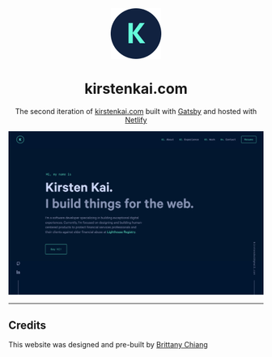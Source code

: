 <div align="center">
  <img alt="Logo" src="https://raw.githubusercontent.com/kirstenkai/portfolio/main/src/images/logo1.png" width="100" />
</div>
<h1 align="center">
  kirstenkai.com
</h1>
<p align="center">
  The second iteration of <a href="https://kirstenkai.com" target="_blank">kirstenkai.com</a> built with <a href="https://www.gatsbyjs.org/" target="_blank">Gatsby</a> and hosted with <a href="https://www.netlify.com/" target="_blank">Netlify</a>
</p>
<!-- <p align="center">
  Previous iterations:
  <a href="https://github.com/bchiang7/v1" target="_blank">v1</a>,
  <a href="https://github.com/bchiang7/v2" target="_blank">v2</a>,
  <a href="https://github.com/bchiang7/bchiang7.github.io" target="_blank">v3</a>
</p> -->

<!-- Netlify status -->
<!-- <p align="center">
  <a href="https://app.netlify.com/sites/brittanychiang/deploys" target="_blank">
    <img src="https://api.netlify.com/api/v1/badges/1963b488-7b78-48c9-9e2d-6fb5e47ab3af/deploy-status" alt="Netlify Status" />
  </a>
</p> -->

![demo](https://raw.githubusercontent.com/kirstenkai/portfolio/main/src/images/preview.png)

---

## Credits

<p>
  This website was designed and pre-built by <a href="https://github.com/bchiang7/v4" target="_blank">Brittany Chiang</a>
</p>
